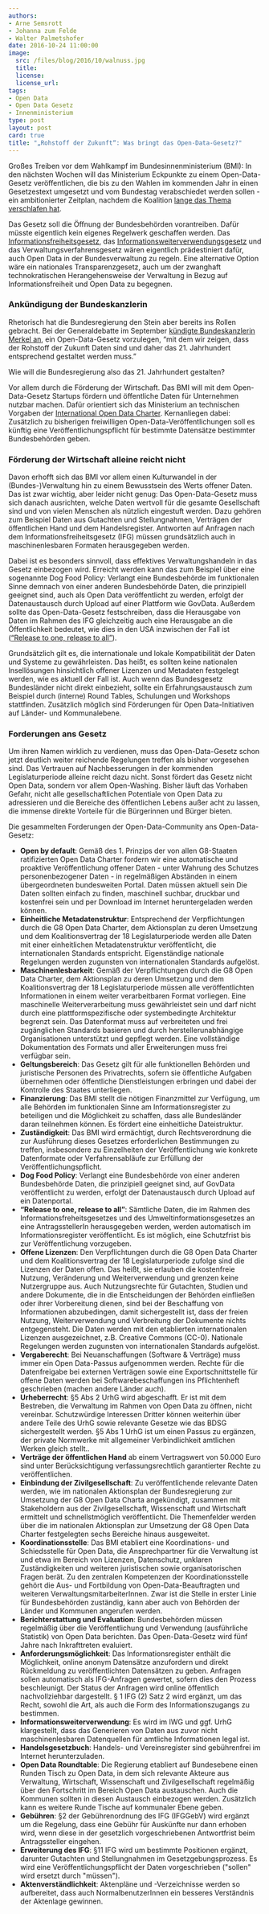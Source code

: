 ```yaml
---
authors: 
- Arne Semsrott
- Johanna zum Felde
- Walter Palmetshofer
date: 2016-10-24 11:00:00
image:
  src: /files/blog/2016/10/walnuss.jpg
  title: 
  license: 
  license_url: 
tags:
- Open Data
- Open Data Gesetz
- Innenministerium
type: post
layout: post
card: true
title: "„Rohstoff der Zukunft“: Was bringt das Open-Data-Gesetz?" 
---
```


Großes Treiben vor dem Wahlkampf im Bundesinnenministerium (BMI): In den nächsten Wochen will das Ministerium Eckpunkte zu einem Open-Data-Gesetz veröffentlichen, die bis zu den Wahlen im kommenden Jahr in einen Gesetzestext umgesetzt und vom Bundestag verabschiedet werden sollen - ein ambitionierter Zeitplan, nachdem die Koalition <a href="https://www.bundestag.de/blob/338564/789306eca3d6551de9c9060fd451e614/stellungnahme_heise-data.pdf">lange das Thema verschlafen hat</a>.

Das Gesetz soll die Öffnung der Bundesbehörden vorantreiben. Dafür müsste eigentlich kein eigenes Regelwerk geschaffen werden. Das <a href="https://fragdenstaat.de/hilfe/ifg/">Informationsfreiheitsgesetz</a>, das <a href="https://okfn.de/blog/2015/05/stellungnahme-iwg-bundestag-2015/">Informationsweiterverwendungsgesetz</a> und das Verwaltungsverfahrensgesetz wären eigentlich prädestiniert dafür, auch Open Data in der Bundesverwaltung zu regeln. Eine alternative Option wäre ein nationales Transparenzgesetz, auch um der zwanghaft technokratischen Herangehensweise der Verwaltung in Bezug auf Informationsfreiheit und Open Data zu begegnen.

<h3>Ankündigung der Bundeskanzlerin</h3>

Rhetorisch hat die Bundesregierung den Stein aber bereits ins Rollen gebracht. Bei der Generaldebatte im September <a href="https://www.bundesregierung.de/Content/DE/Rede/2016/09/2016-09-07-merkel-bundestag.html">kündigte Bundeskanzlerin Merkel an</a>, ein Open-Data-Gesetz vorzulegen, “mit dem wir zeigen, dass der Rohstoff der Zukunft Daten sind und daher das 21. Jahrhundert entsprechend gestaltet werden muss.”

Wie will die Bundesregierung also das 21. Jahrhundert gestalten?

Vor allem durch die Förderung der Wirtschaft. Das BMI will mit dem Open-Data-Gesetz Startups fördern und öffentliche Daten für Unternehmen nutzbar machen. Dafür orientiert sich das Ministerium an technischen Vorgaben der <a href="http://opendatacharter.net/">International Open Data Charter</a>. Kernanliegen dabei: Zusätzlich zu bisherigen freiwilligen Open-Data-Veröffentlichungen soll es künftig eine Veröffentlichungspflicht für bestimmte Datensätze bestimmter Bundesbehörden geben. 

<h3>Förderung der Wirtschaft alleine reicht nicht</h3>

Davon erhofft sich das BMI vor allem einen Kulturwandel in der (Bundes-)Verwaltung hin zu einem Bewusstsein des Werts offener Daten. Das ist zwar wichtig, aber leider nicht genug: Das Open-Data-Gesetz muss sich danach ausrichten, welche Daten wertvoll für die gesamte Gesellschaft sind und von vielen Menschen als nützlich eingestuft werden. Dazu gehören zum Beispiel Daten aus Gutachten und Stellungnahmen, Verträgen der öffentlichen Hand und dem Handelsregister. Antworten auf Anfragen nach dem Informationsfreiheitsgesetz (IFG) müssen grundsätzlich auch in maschinenlesbaren Formaten herausgegeben werden.

Dabei ist es besonders sinnvoll, dass effektives Verwaltungshandeln in das Gesetz einbezogen wird. Erreicht werden kann das zum Beispiel über eine sogenannte Dog Food Policy: Verlangt eine Bundesbehörde im funktionalen Sinne demnach von einer anderen Bundesbehörde Daten, die prinzipiell geeignet sind, auch als Open Data veröffentlicht zu werden, erfolgt der Datenaustausch durch Upload auf einer Plattform wie GovData. Außerdem sollte das Open-Data-Gesetz festschreiben, dass die Herausgabe von Daten im Rahmen des IFG gleichzeitig auch eine Herausgabe an die Öffentlichkeit bedeutet, wie dies in den USA inzwischen der Fall ist (<a href="https://www.justice.gov/oip/reports/proactive_disclosure_pilot_assessment/download">“Release to one, release to all”</a>). 

Grundsätzlich gilt es, die internationale und lokale Kompatibilität der Daten und Systeme zu gewährleisten. Das heißt, es sollten keine nationalen Insellösungen hinsichtlich offener Lizenzen und Metadaten festgelegt werden, wie es aktuell der Fall ist. Auch wenn das Bundesgesetz Bundesländer nicht direkt einbezieht, sollte ein Erfahrungsaustausch zum Beispiel durch (interne) Round Tables, Schulungen und Workshops stattfinden. Zusätzlich möglich sind Förderungen für Open Data-Initiativen auf Länder- und Kommunalebene.

<h3>Forderungen ans Gesetz</h3>

Um ihren Namen wirklich zu verdienen, muss das Open-Data-Gesetz schon jetzt deutlich weiter reichende Regelungen treffen als bisher vorgesehen sind. Das Vertrauen auf Nachbesserungen in der kommenden Legislaturperiode alleine reicht dazu nicht. Sonst fördert das Gesetz nicht Open Data, sondern vor allem Open-Washing. Bisher läuft das Vorhaben Gefahr, nicht alle gesellschaftlichen Potentiale von Open Data zu adressieren und die Bereiche des öffentlichen Lebens außer acht zu lassen, die immense direkte Vorteile für die Bürgerinnen und Bürger bieten.

Die gesammelten Forderungen der Open-Data-Community ans Open-Data-Gesetz:

- <b>Open by default</b>: Gemäß des 1. Prinzips der von allen G8-Staaten ratifizierten Open Data Charter fordern wir eine automatische und proaktive Veröffentlichung offener Daten - unter Wahrung des Schutzes personenbezogener Daten - in regelmäßigen Abständen in einem übergeordneten bundesweiten Portal. Daten müssen aktuell sein Die Daten sollten einfach zu finden, maschinell suchbar, druckbar und kostenfrei sein und per Download im Internet heruntergeladen werden können.
- <b>Einheitliche Metadatenstruktur</b>: Entsprechend der Verpflichtungen durch die G8 Open Data Charter, dem Aktionsplan zu deren Umsetzung und dem Koalitionsvertrag der 18 Legislaturperiode werden alle Daten mit einer einheitlichen Metadatenstruktur veröffentlicht, die internationalen Standards entspricht. Eigenständige nationale Regelungen werden zugunsten von internationalen Standards aufgelöst.
- <b>Maschinenlesbarkeit</b>: Gemäß der Verpflichtungen durch die G8 Open Data Charter, dem Aktionsplan zu deren Umsetzung und dem Koalitionsvertrag der 18 Legislaturperiode müssen alle veröffentlichten Informationen in einem weiter verarbeitbaren  Format vorliegen. Eine maschinelle Weiterverarbeitung muss gewährleistet sein und darf nicht durch eine plattformspezifische oder systembedingte Architektur begrenzt sein. Das Datenformat muss auf verbreiteten und frei zugänglichen Standards basieren und durch herstellerunabhängige Organisationen unterstützt und gepflegt werden. Eine vollständige Dokumentation des Formats und aller Erweiterungen muss frei verfügbar sein. 
- <b>Geltungsbereich</b>: Das Gesetz gilt für alle funktionellen Behörden und juristische Personen des Privatrechts, sofern sie öffentliche Aufgaben übernehmen oder öffentliche Dienstleistungen erbringen und dabei der Kontrolle des Staates unterliegen.
- <b>Finanzierung</b>: Das BMI stellt die nötigen Finanzmittel zur Verfügung, um alle Behörden im funktionalen Sinne am Informationsregister zu beteiligen und die Möglichkeit zu schaffen, dass alle Bundesländer daran teilnehmen können. Es fördert eine einheitliche Dateistruktur.
- <b>Zuständigkeit</b>: Das BMI wird ermächtigt, durch Rechtsverordnung die zur Ausführung dieses Gesetzes erforderlichen Bestimmungen zu treffen, insbesondere zu Einzelheiten der Veröffentlichung wie konkrete Datenformate oder Verfahrensabläufe zur Erfüllung der Veröffentlichungspflicht.
- <b>Dog Food Policy</b>: Verlangt eine Bundesbehörde von einer anderen Bundesbehörde Daten, die prinzipiell geeignet sind, auf GovData veröffentlicht zu werden, erfolgt der Datenaustausch durch Upload auf ein Datenportal. 
- <b>“Release to one, release to all”</b>: Sämtliche Daten, die im Rahmen des Informationsfreheitsgesetzes und des Umweltinformationsgesetzes an eine AntragsstellerIn herausgegeben werden, werden automatisch im Informationsregister veröffentlicht. Es ist möglich, eine Schutzfrist bis zur Veröffentlichung vorzugeben.
- <b>Offene Lizenzen</b>: Den Verpflichtungen durch die G8 Open Data Charter und dem Koalitionsvertrag der 18 Legislaturperiode zufolge sind die Lizenzen der Daten offen. Das heißt, sie erlauben die kostenfreie Nutzung, Veränderung und Weiterverwendung und grenzen keine Nutzergruppe aus. Auch Nutzungsrechte für Gutachten, Studien und andere Dokumente, die in die Entscheidungen der Behörden einfließen oder ihrer Vorbereitung dienen, sind bei der Beschaffung von Informationen abzubedingen, damit sichergestellt ist, dass der freien Nutzung, Weiterverwendung und Verbreitung der Dokumente nichts entgegensteht. Die Daten werden mit den etablierten internationalen Lizenzen ausgezeichnet, z.B. Creative Commons (CC-0). Nationale Regelungen werden zugunsten von internationalen Standards aufgelöst.
- <b>Vergaberecht</b>: Bei Neuanschaffungen (Software & Verträge) muss immer ein Open Data-Passus aufgenommen werden. Rechte für die Datenfreigabe bei externen Verträgen sowie eine Exportschnittstelle für offene Daten werden bei Softwarebeschaffungen ins Pflichtenheft geschrieben (machen andere Länder auch).
- <b>Urheberrecht</b>: §5 Abs 2 UrhG wird abgeschafft. Er ist mit dem Bestreben, die Verwaltung im Rahmen von Open Data zu öffnen, nicht vereinbar. Schutzwürdige Interessen Dritter können weiterhin über andere Teile des UrhG sowie relevante Gesetze wie das BDSG sichergestellt werden. §5 Abs 1 UrhG ist um einen Passus zu ergänzen, der private Normwerke mit allgemeiner Verbindlichkeit amtlichen Werken gleich stellt..
- <b>Verträge der öffentlichen Hand</b> ab einem Vertragswert von 50.000 Euro sind unter Berücksichtigung verfassungsrechtlich garantierter Rechte zu veröffentlichen. 
- <b>Einbindung der Zivilgesellschaft</b>: Zu veröffentlichende relevante Daten werden, wie im nationalen Aktionsplan der Bundesregierung zur Umsetzung der G8 Open Data Charta angekündigt, zusammen mit Stakeholdern aus der Zivilgesellschaft, Wissenschaft und Wirtschaft ermittelt und schnellstmöglich veröffentlicht. Die Themenfelder werden über die im nationalen Aktionsplan zur Umsetzung der G8 Open Data Charter festgelegten sechs Bereiche hinaus ausgeweitet.
- <b>Koordinationsstelle</b>: Das BMI etabliert eine Koordinations- und Schiedsstelle für Open Data, die Ansprechpartner für die Verwaltung ist und etwa im Bereich von Lizenzen, Datenschutz, unklaren Zuständigkeiten und weiteren juristischen sowie organisatorischen Fragen berät. Zu den zentralen Kompetenzen der Koordinationsstelle gehört die Aus- und Fortbildung von Open-Data-Beauftragten und weiteren VerwaltungsmitarbeiterInnen. Zwar ist die Stelle in erster Linie für Bundesbehörden zuständig, kann aber auch von Behörden der Länder und Kommunen angerufen werden. 
- <b>Berichterstattung und Evaluation</b>: Bundesbehörden müssen regelmäßig über die Veröffentlichung und Verwendung (ausführliche Statistik) von Open Data berichten. Das Open-Data-Gesetz wird fünf Jahre nach Inkrafttreten evaluiert.
- <b>Anforderungsmöglichkeit</b>: Das Informationsregister enthält die Möglichkeit, online anonym Datensätze anzufordern und direkt Rückmeldung zu veröffentlichten Datensätzen zu geben. Anfragen sollen automatisch als IFG-Anfragen gewertet, sofern dies den Prozess beschleunigt. Der Status der Anfragen wird online öffentlich nachvollziehbar dargestellt. § 1 IFG (2) Satz 2 wird ergänzt, um das Recht, sowohl die  Art, als  auch die Form des Informationszugangs zu bestimmen.
- <b>Informationsweiterverwendung</b>: Es wird im IWG und ggf. UrhG klargestellt, dass das Generieren von Daten aus zuvor nicht maschinenlesbaren Datenquellen für amtliche Informationen legal ist.
- <b>Handelsgesetzbuch</b>: Handels- und Vereinsregister sind gebührenfrei im Internet herunterzuladen.
- <b>Open Data Roundtable</b>: Die Regierung etabliert auf Bundesebene einen Runden Tisch zu Open Data, in dem sich relevante Akteure aus Verwaltung, Wirtschaft, Wissenschaft und Zivilgesellschaft regelmäßig über den Fortschritt im Bereich Open Data austauschen. Auch die Kommunen sollten in diesen Austausch einbezogen werden. Zusätzlich kann es weitere Runde Tische auf kommunaler Ebene geben.
- <b>Gebühren</b>: §2 der Gebührenordnung des IFG (IFGGebV) wird ergänzt um die Regelung, dass eine Gebühr für Auskünfte nur dann erhoben wird, wenn diese in der gesetzlich vorgeschriebenen Antwortfrist beim Antragssteller eingehen.
- <b>Erweiterung des IFG</b>: §11 IFG wird um bestimmte Positionen ergänzt, darunter Gutachten und Stellungnahmen im Gesetzgebungsprozess. Es wird eine Veröffentlichungspflicht der Daten vorgeschrieben ("sollen" wird ersetzt durch "müssen").
- <b>Aktenverständlichkeit</b>: Aktenpläne und -Verzeichnisse werden so aufbereitet, dass auch NormalbenutzerInnen ein besseres Verständnis der Aktenlage gewinnen.


